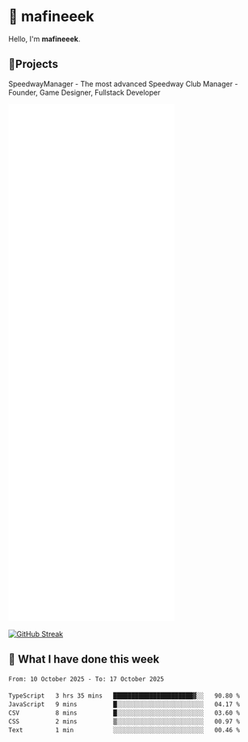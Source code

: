 # 👋 mafineeek
Hello, I'm **mafineeek**.

## 📝Projects

SpeedwayManager - The most advanced Speedway Club Manager - Founder, Game Designer, Fullstack Developer


![](./github-metrics.svg)

[![GitHub Streak](https://streak-stats.demolab.com/?user=mafineeek)](https://git.io/streak-stats)

## 📰 What I have done this week
<!--START_SECTION:waka-->

```txt
From: 10 October 2025 - To: 17 October 2025

TypeScript   3 hrs 35 mins   ██████████████████████▓░░   90.80 %
JavaScript   9 mins          █░░░░░░░░░░░░░░░░░░░░░░░░   04.17 %
CSV          8 mins          █░░░░░░░░░░░░░░░░░░░░░░░░   03.60 %
CSS          2 mins          ▒░░░░░░░░░░░░░░░░░░░░░░░░   00.97 %
Text         1 min           ░░░░░░░░░░░░░░░░░░░░░░░░░   00.46 %
```

<!--END_SECTION:waka-->
